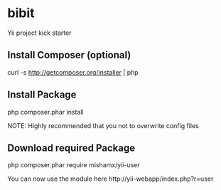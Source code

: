 bibit
=====

Yii project kick starter

Install Composer (optional)
---------------------------
curl -s http://getcomposer.org/installer | php

Install Package
---------------
php composer.phar install

NOTE: Highly recommended that you not to overwrite config files

Download required Package
-------------------------
php composer.phar require mishamx/yii-user

You can now use the module here http://yii-webapp/index.php?r=user
